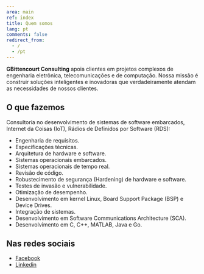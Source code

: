 ```yaml
---
area: main
ref: index
title: Quem somos
lang: pt
comments: false
redirect_from: 
  - /
  - /pt
---
```


**GBittencourt Consulting** apoia clientes em projetos complexos de engenharia eletrônica, telecomunicações e de computação. Nossa missão é construir soluções inteligentes e inovadoras que verdadeiramente atendam as necessidades de nossos clientes. 

## O que fazemos

Consultoria no desenvolvimento de sistemas de software embarcados, Internet da Coisas (IoT), Rádios de Definidos por Software (RDS):

* Engenharia de requisitos.
* Especificações técnicas.
* Arquitetura de hardware e software.
* Sistemas operacionais embarcados.
* Sistemas operacionais de tempo real.
* Revisão de código.
* Robustecimento de segurança (Hardening) de hardware e software.
* Testes de invasão e vulnerabilidade.
* Otimização de desempenho.
* Desenvolvimento em kernel Linux, Board Support Package (BSP) e Device Drives.
* Integração de sistemas.
* Desenvolvimento em Software Communications Architecture (SCA).
* Desenvolvimento em C, C++, MATLAB, Java e Go.

## Nas redes sociais

* [Facebook](https://www.facebook.com/GBittencourtConsultoria/)
* [Linkedin](https://www.linkedin.com/company/gbittencourt/)